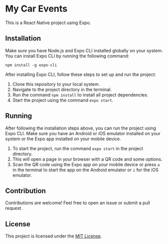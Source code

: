 # My Car Events

This is a React Native project using Expo.

## Installation

Make sure you have Node.js and Expo CLI installed globally on your system. You can install Expo CLI by running the following command:

```
npm install -g expo-cli
```

After installing Expo CLI, follow these steps to set up and run the project:

1. Clone this repository to your local system.
2. Navigate to the project directory in the terminal.
3. Run the command `npm install` to install all project dependencies.
4. Start the project using the command `expo start`.

## Running

After following the installation steps above, you can run the project using Expo CLI. Make sure you have an Android or iOS emulator installed on your system or the Expo app installed on your mobile device.

1. To start the project, run the command `expo start` in the project directory.
2. This will open a page in your browser with a QR code and some options.
3. Scan the QR code using the Expo app on your mobile device or press `a` in the terminal to start the app on the Android emulator or `i` for the iOS emulator.

## Contribution

Contributions are welcome! Feel free to open an issue or submit a pull request.

## License

This project is licensed under the [MIT License](https://opensource.org/licenses/MIT).
